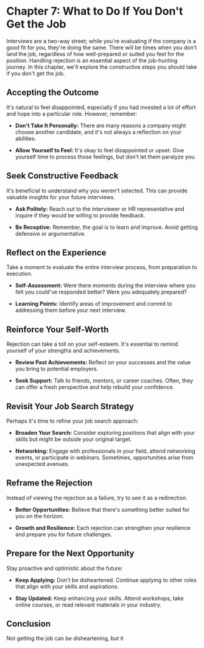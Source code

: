 Chapter 7: What to Do If You Don't Get the Job
==============================================

Interviews are a two-way street; while you're evaluating if the company is a good fit for you, they're doing the same. There will be times when you don't land the job, regardless of how well-prepared or suited you feel for the position. Handling rejection is an essential aspect of the job-hunting journey. In this chapter, we'll explore the constructive steps you should take if you don't get the job.

Accepting the Outcome
---------------------

It's natural to feel disappointed, especially if you had invested a lot of effort and hope into a particular role. However, remember:

* **Don't Take It Personally:** There are many reasons a company might choose another candidate, and it's not always a reflection on your abilities.

* **Allow Yourself to Feel:** It's okay to feel disappointed or upset. Give yourself time to process those feelings, but don't let them paralyze you.

Seek Constructive Feedback
--------------------------

It's beneficial to understand why you weren't selected. This can provide valuable insights for your future interviews.

* **Ask Politely:** Reach out to the interviewer or HR representative and inquire if they would be willing to provide feedback.

* **Be Receptive:** Remember, the goal is to learn and improve. Avoid getting defensive or argumentative.

Reflect on the Experience
-------------------------

Take a moment to evaluate the entire interview process, from preparation to execution.

* **Self-Assessment:** Were there moments during the interview where you felt you could've responded better? Were you adequately prepared?

* **Learning Points:** Identify areas of improvement and commit to addressing them before your next interview.

Reinforce Your Self-Worth
-------------------------

Rejection can take a toll on your self-esteem. It's essential to remind yourself of your strengths and achievements.

* **Review Past Achievements:** Reflect on your successes and the value you bring to potential employers.

* **Seek Support:** Talk to friends, mentors, or career coaches. Often, they can offer a fresh perspective and help rebuild your confidence.

Revisit Your Job Search Strategy
--------------------------------

Perhaps it's time to refine your job search approach:

* **Broaden Your Search:** Consider exploring positions that align with your skills but might be outside your original target.

* **Networking:** Engage with professionals in your field, attend networking events, or participate in webinars. Sometimes, opportunities arise from unexpected avenues.

Reframe the Rejection
---------------------

Instead of viewing the rejection as a failure, try to see it as a redirection.

* **Better Opportunities:** Believe that there's something better suited for you on the horizon.

* **Growth and Resilience:** Each rejection can strengthen your resilience and prepare you for future challenges.

Prepare for the Next Opportunity
--------------------------------

Stay proactive and optimistic about the future:

* **Keep Applying:** Don't be disheartened. Continue applying to other roles that align with your skills and aspirations.

* **Stay Updated:** Keep enhancing your skills. Attend workshops, take online courses, or read relevant materials in your industry.

Conclusion
----------

Not getting the job can be disheartening, but it
